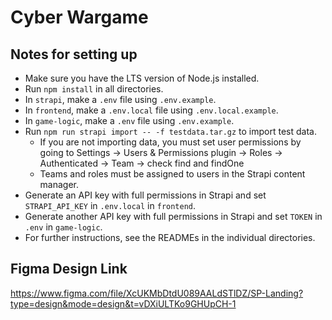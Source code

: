 # Cyber Wargame

## Notes for setting up
- Make sure you have the LTS version of Node.js installed.
- Run `npm install` in all directories.
- In `strapi`, make a `.env` file using `.env.example`.
- In `frontend`, make a `.env.local` file using `.env.local.example`.
- In `game-logic`, make a `.env` file using `.env.example`.
- Run `npm run strapi import -- -f testdata.tar.gz` to import test data.
  - If you are not importing data, you must set user permissions by going to Settings -> Users & Permissions plugin -> Roles -> Authenticated -> Team -> check find and findOne
  - Teams and roles must be assigned to users in the Strapi content manager.
- Generate an API key with full permissions in Strapi and set `STRAPI_API_KEY` in `.env.local` in `frontend`.
- Generate another API key with full permissions in Strapi and set `TOKEN` in `.env` in `game-logic`.
- For further instructions, see the READMEs in the individual directories.

## Figma Design Link 
https://www.figma.com/file/XcUKMbDtdU089AALdSTlDZ/SP-Landing?type=design&mode=design&t=vDXiULTKo9GHUpCH-1
